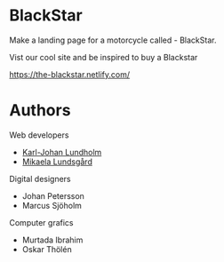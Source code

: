 
# BlackStar
Make a landing page for a motorcycle called - BlackStar.

Vist our cool site and be inspired to buy a Blackstar

https://the-blackstar.netlify.com/

# Authors

Web developers 
* [Karl-Johan Lundholm](https://github.com/kallelundh)
* [Mikaela Lundsgård](https://github.com/mikaelaalu)

Digital designers 
* Johan Petersson 
* Marcus Sjöholm 

Computer grafics
* Murtada Ibrahim 
* Oskar Thölén 
